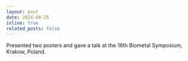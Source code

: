 ```yaml
---
layout: post
date: 2024-08-25
inline: true
related_posts: false
---
```


Presented two posters and gave a talk at the 16th Biometal Symposium, Krakow, Poland.
